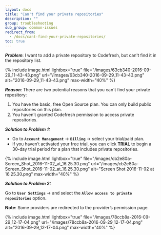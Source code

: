 ```yaml
---
layout: docs
title: "Can't find your private repositories"
description: ""
group: troubleshooting
sub_group: common-issues
redirect_from:
  - /docs/cant-find-your-private-repositories/
toc: true
---
```

***Problem***: I want to add a private repository to Codefresh, but can't find it in the repository list.

{% include 
image.html 
lightbox="true" 
file="/images/63cb340-2016-09-29_11-43-43.png" 
url="/images/63cb340-2016-09-29_11-43-43.png"
alt="2016-09-29_11-43-43.png" 
max-width="40%"
%}

***Reason***: There are two potential reasons that you can't find your private repository:

1. You have the basic, free Open Source plan. You can only build public repositories on this plan.
2. You haven’t granted Codefresh permission to access private repositories.

***Solution to Problem 1:*** 
  * Go to **`Account Management`** &#8594; **`Billing`** &#8594; select your trial/paid plan.
  * If you haven’t activated your free trial, you can click **[TRIAL](https://codefresh.io/pricing/)** to begin a 30-day trial period for a plan that includes private repositories.

{% include 
image.html 
lightbox="true" 
file="/images/cb2e80a-Screen_Shot_2016-11-02_at_16.25.30.png" 
url="/images/cb2e80a-Screen_Shot_2016-11-02_at_16.25.30.png"
alt="Screen Shot 2016-11-02 at 16.25.30.png" 
max-width="40%"
%}
  
***Solution to Problem 2:***

Go to **`User Settings`** &#8594; and select the **`Allow access to private repositories`** option.

**Note:** Some providers are redirected to the provider’s permission page.

{% include 
image.html 
lightbox="true" 
file="/images/78ccb8a-2016-09-29_12-17-04.png" 
url="/images/78ccb8a-2016-09-29_12-17-04.png"
alt="2016-09-29_12-17-04.png" 
max-width="40%"
%}
